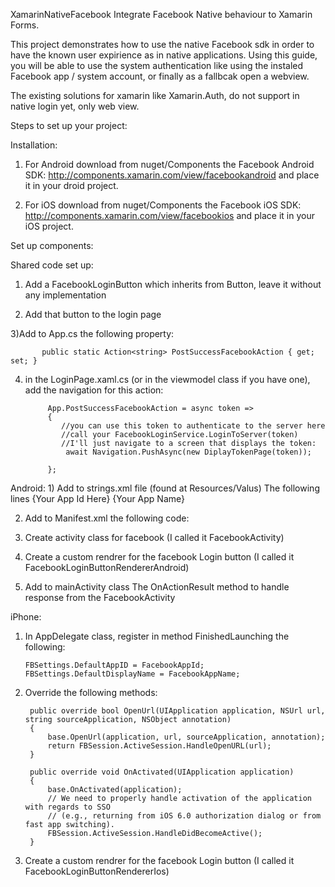 XamarinNativeFacebook
Integrate Facebook Native behaviour to Xamarin Forms.

This project demonstrates how to use the native Facebook sdk in order to have the known user expirience as in native applications. Using this guide, you will be able to use the system authentication like using the instaled Facebook app / system account, or finally as a fallbcak open a webview.

The existing solutions for xamarin like Xamarin.Auth, do not support in native login yet, only web view.

Steps to set up your project:

Installation:

1) For Android download from nuget/Components the Facebook Android SDK: http://components.xamarin.com/view/facebookandroid and place it in your droid project.

2) For iOS download from nuget/Components the Facebook iOS SDK: http://components.xamarin.com/view/facebookios and place it in your iOS project.

Set up components:

Shared code set up:

1) Add a FacebookLoginButton which inherits from Button, leave it without any implementation

2) Add that button to the login page

3)Add to App.cs the following property:

           public static Action<string> PostSuccessFacebookAction { get; set; } 
           
4) in the LoginPage.xaml.cs (or in the viewmodel class if you have one), add the navigation for this action:

            App.PostSuccessFacebookAction = async token =>
            {
               //you can use this token to authenticate to the server here
               //call your FacebookLoginService.LoginToServer(token)
               //I'll just navigate to a screen that displays the token:
                await Navigation.PushAsync(new DiplayTokenPage(token));

            };
Android: 1) Add to strings.xml file (found at Resources/Valus) The following lines {Your App Id Here} {Your App Name}

2) Add to Manifest.xml the following code:

3) Create activity class for facebook (I called it FacebookActivity)

4) Create a custom rendrer for the facebook Login button (I called it FacebookLoginButtonRendererAndroid)

5) Add to mainActivity class The OnActionResult method to handle response from the FacebookActivity

iPhone:

1) In AppDelegate class, register in method FinishedLaunching the following:

       FBSettings.DefaultAppID = FacebookAppId;
       FBSettings.DefaultDisplayName = FacebookAppName;
2) Override the following methods:

        public override bool OpenUrl(UIApplication application, NSUrl url, string sourceApplication, NSObject annotation)
        {
            base.OpenUrl(application, url, sourceApplication, annotation);
            return FBSession.ActiveSession.HandleOpenURL(url);
        }

        public override void OnActivated(UIApplication application)
        {
            base.OnActivated(application);
            // We need to properly handle activation of the application with regards to SSO
            // (e.g., returning from iOS 6.0 authorization dialog or from fast app switching).
            FBSession.ActiveSession.HandleDidBecomeActive();
        }
3) Create a custom rendrer for the facebook Login button (I called it FacebookLoginButtonRendererIos)
